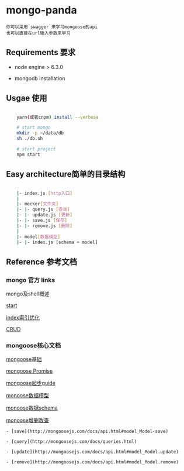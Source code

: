 # mongo-panda
	
	你可以采用`swagger`来学习mongoose的api
	也可以直接在url输入参数来学习


## Requirements 要求

- node engine > 6.3.0

- mongodb installation


## Usgae 使用

```bash

	yarn(或者cnpm) install --verbose

	# start mongo
	mkdir -p ~/data/db
	sh ./db.sh

	# start project
	npm start

```	

## Easy architecture简单的目录结构

```bash

	|- index.js [http入口]
	|
	|- mocker[文件夹]
	|- |- query.js [查询]
	|- |- update.js [更新]
	|- |- save.js [保存]
	|- |- remove.js [删除]
	|
	|- model[数据模型]
	|- |- index.js [schema + model]

```


## Reference 参考文档

### mongo 官方 links

mongo及shell概述

[start](./doc/start.md)

[index索引优化](https://docs.mongodb.com/manual/tutorial/analyze-query-plan/)

[CRUD](http://mongodb.github.io/node-mongodb-native/2.2/tutorials/crud/)

### mongoose核心文档

[mongoose基础](http://mongoosejs.com/docs/index.html)

[mongoose Promise](http://mongoosejs.com/docs/promises.html)

[mongoose起步guide](http://mongoosejs.com/docs/guide.html)

[monoose数据模型](http://mongoosejs.com/docs/models.html)

[monoose数据schema](http://mongoosejs.com/docs/schematypes.html)

[monoose增删改查](http://mongoosejs.com/docs/schematypes.html)

	- [save](http://mongoosejs.com/docs/api.html#model_Model-save)

	- [query](http://mongoosejs.com/docs/queries.html)

	- [update](http://mongoosejs.com/docs/api.html#model_Model.update)

	- [remove](http://mongoosejs.com/docs/api.html#model_Model.remove)


